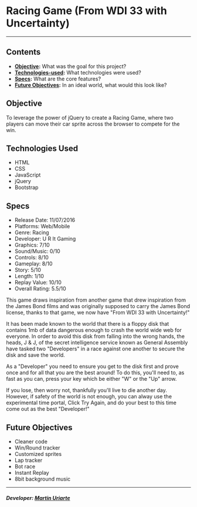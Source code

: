 # Racing Game (From WDI 33 with Uncertainty)
---
## Contents

* **[Objective](#Objective):** What was the goal for this project?
* **[Technologies-used](#technologies-used):** What technologies were used?
* **[Specs](#specs):** What are the core features?
* **[Future Objectives](#future-objectives):** In an ideal world, what would this look like?

## Objective

To leverage the power of jQuery to create a Racing Game, where two players can move their car sprite across the browser to compete for the win.

## Technologies Used

* HTML
* CSS
* JavaScript
* jQuery
* Bootstrap

## Specs

* Release Date: 11/07/2016
* Platforms: Web/Mobile
* Genre: Racing
* Developer: U R It Gaming
* Graphics: 7/10
* Sound/Music: 0/10
* Controls: 8/10
* Gameplay: 8/10
* Story: 5/10
* Length: 1/10
* Replay Value: 10/10
* Overall Rating: 5.5/10

This game draws inspiration from another game that drew inspiration from the James Bond films and was originally supposed to carry the James Bond license, thanks to that game, we now have "From WDI 33 with Uncertainty!"

It has been made known to the world that there is a floppy disk that contains 1mb of data dangerous enough to crash the world wide web for everyone. In order to avoid this disk from falling into the wrong hands, the heads, J & J, of the secret intelligence service known as General Assembly have tasked two "Developers" in a race against one another to secure the disk and save the world.

As a "Developer" you need to ensure you get to the disk first and prove once and for all that you are the best around! To do this, you'll need to, as fast as you can, press your key which be either "W" or the "Up" arrow.

If you lose, then worry not, thankfully you'll live to die another day. However, if safety of the world is not enough, you can alway use the experimental time portal, Click Try Again, and do your best to this time come out as the best "Developer!"

## Future Objectives

* Cleaner code
* Win/Round tracker
* Customized sprites
* Lap tracker
* Bot race
* Instant Replay
* 8bit background music

---

##### Developer: <a href="http://www.github.com/TheMartinUriarte">Martin Uriarte</a>

##### <a href="http://www.themartinuriarte.github.io"></a>
